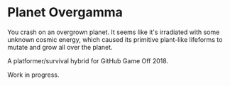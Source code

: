 # Planet Overgamma
You crash on an overgrown planet. It seems like it's irradiated with some unknown cosmic energy, which caused its
primitive plant-like lifeforms to mutate and grow all over the planet.

A platformer/survival hybrid for GitHub Game Off 2018.

Work in progress.
